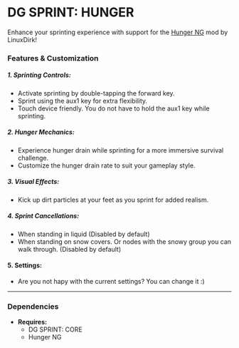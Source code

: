# DG SPRINT: HUNGER  
Enhance your sprinting experience with support for the [Hunger NG](https://content.luanti.org/packages/Linuxdirk/hunger_ng/) mod by LinuxDirk!

### Features & Customization

##### 1. Sprinting Controls: 
- Activate sprinting by double-tapping the forward key.  
- Sprint using the aux1 key for extra flexibility.
- Touch device friendly. You do not have to hold the aux1 key while sprinting.
##### 2. Hunger Mechanics:
- Experience hunger drain while sprinting for a more immersive survival challenge.  
- Customize the hunger drain rate to suit your gameplay style. 
##### 3. Visual Effects:
-  Kick up dirt particles at your feet as you sprint for added realism.
##### 4. Sprint Cancellations:
- When standing in liquid (Disabled by default)
- When standing on snow covers. Or nodes with the snowy group you can walk through. (Disabled by default)
#### 5. Settings:
- Are you not hapy with the current settings? You can change it :)
---
### Dependencies
- **Requires:**
	- DG SPRINT: CORE  
	- Hunger NG

